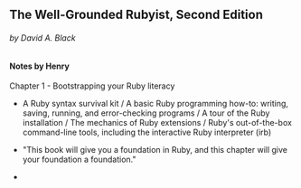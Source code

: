 ## The Well-Grounded Rubyist, Second Edition
###### by David A. Black

#### Notes by Henry

Chapter 1 - Bootstrapping your Ruby literacy

* A Ruby syntax survival kit / A basic Ruby programming how-to: writing, saving, running, and error-checking programs / A tour of the Ruby installation / The mechanics of Ruby extensions / Ruby's out-of-the-box command-line tools, including the interactive Ruby interpreter (irb)

* "This book will give you a foundation in Ruby, and this chapter will give your foundation a foundation."

* 
